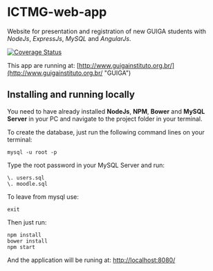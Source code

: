 # ICTMG-web-app
Website for presentation and registration of new GUIGA students with *NodeJs*, *ExpressJs*, *MySQL* and *AngularJs*.

[![Coverage Status](https://coveralls.io/repos/github/zRnatoNeto/ICTMG-web-app/badge.svg?branch=master)](https://coveralls.io/github/zRnatoNeto/ICTMG-web-app?branch=master)

This app are running at: [http://www.guigainstituto.org.br/](http://www.guigainstituto.org.br/ "GUIGA")

## Installing and running locally
You need to have already installed **NodeJs**, **NPM**, **Bower** and **MySQL Server** in your PC and navigate to the project folder in your terminal.

To create the database, just run the following command lines on your terminal:

    mysql -u root -p

Type the root password in your MySQL Server and run:

    \. users.sql
    \. moodle.sql

To leave from mysql use:

    exit

Then just run:

    npm install
    bower install
    npm start

And the application will be runing at: [http://localhost:8080/](http://localhost:8080/ "Localhost address")
